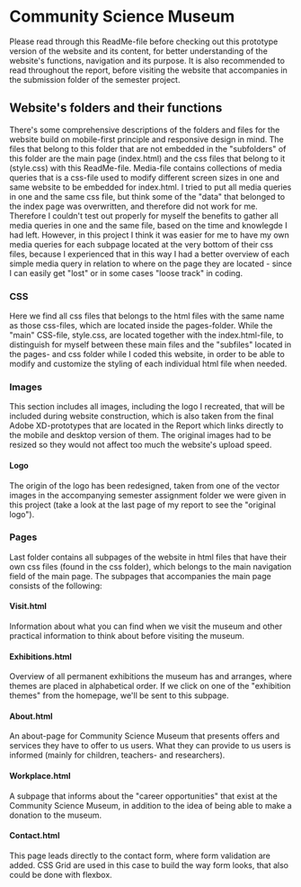 # Community Science Museum
Please read through this ReadMe-file before checking out this prototype version of the website and its content, for better understanding of the website's functions, navigation and its purpose. It is also recommended to read throughout the report, before visiting the website that accompanies in the submission folder of the semester project.
## Website's folders and their functions
There's some comprehensive descriptions of the folders and files for the website build on mobile-first principle and responsive design in mind. The files that belong to this folder that are not embedded in the "subfolders" of this folder are the main page (index.html) and the css files that belong to it (style.css) with this ReadMe-file. Media-file contains collections of media queries that is a css-file used to modify different screen sizes in one and same website to be embedded for index.html.
I tried to put all media queries in one and the same css file, but think some of the "data" that belonged to the index page was overwritten, and therefore did not work for me. Therefore I couldn't test out properly for myself the benefits to gather all media queries in one and the same file, based on the time and knowlegde I had left.
However, in this project I think it was easier for me to have my own media queries for each subpage located at the very bottom of their css files, because I experienced that in this way I had a better overview of each simple media query in relation to where on the page they are located - since I can easily get "lost" or in some cases "loose track" in coding.
### CSS
Here we find all css files that belongs to the html files with the same name as those css-files, which are located inside the pages-folder. While the "main" CSS-file, style.css, are located together with the index.html-file, to distinguish for myself between these main files and the "subfiles" located in the pages- and css folder while I coded this website, in order to be able to modify and customize the styling of each individual html file when needed.
### Images
This section includes all images, including the logo I recreated, that will be included during website construction, which is also taken from the final Adobe XD-prototypes that are located in the Report which links directly to the mobile and desktop version of them. The original images had to be resized so they would not affect too much the website's upload speed. 
#### Logo
The origin of the logo has been redesigned, taken from one of the vector images in the accompanying semester assignment folder we were given in this project (take a look at the last page of my report to see the "original logo").  
### Pages
Last folder contains all subpages of the website in html files that have their own css files (found in the css folder), which belongs to the main navigation field of the main page. The subpages that accompanies the main page consists of the following:
#### Visit.html
Information about what you can find when we visit the museum and other practical information to think about before visiting the museum. 
#### Exhibitions.html
Overview of all permanent exhibitions the museum has and arranges, where themes are placed in alphabetical order. If we click on one of the "exhibition themes" from the homepage, we'll be sent to this subpage. 
#### About.html
An about-page for Community Science Museum that presents offers and services they have to offer to us users. What they can provide to us users is informed (mainly for children, teachers- and researchers). 
#### Workplace.html
A subpage that informs about the "career opportunities" that exist at the Community Science Museum, in addition to the idea of being able to make a donation to the museum. 
#### Contact.html
This page leads directly to the contact form, where form validation are added. CSS Grid are used in this case to build the way form looks, that also could be done with flexbox. 
